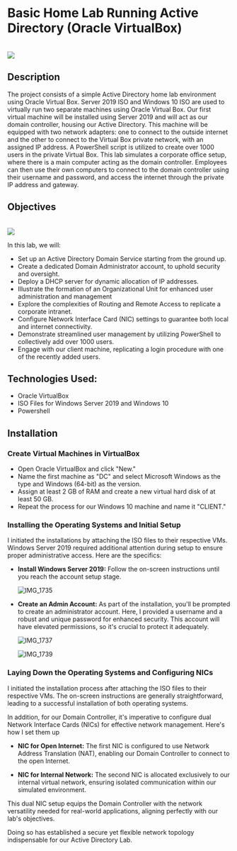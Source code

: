 # Basic Home Lab Running Active Directory (Oracle VirtualBox) 

<br/>
<img src="https://i.imgur.com/wJ6nTlQ.png" >
<br />

 
<h2>Description</h2>
The project consists of a simple Active Directory home lab environment using Oracle Virtual Box. Server 2019 ISO and Windows 10 ISO are used to virtually run two separate machines using Oracle Virtual Box. Our first virtual machine will be installed using Server 2019 and will act as our domain controller, housing our Active Directory. This machine will be equipped with two network adapters: one to connect to the outside internet and the other to connect to the Virtual Box private network, with an assigned IP address. A PowerShell script is utilized to create over 1000 users in the private Virtual Box. This lab simulates a corporate office setup, where there is a main computer acting as the domain controller. Employees can then use their own computers to connect to the domain controller using their username and password, and access the internet through the private IP address and gateway.
<br />

## Objectives

<br />
<img src="https://i.imgur.com/fi8aVil.png" >
<br />

In this lab, we will:

- Set up an Active Directory Domain Service starting from the ground up.
- Create a dedicated Domain Administrator account, to uphold security and oversight.
- Deploy a DHCP server for dynamic allocation of IP addresses.
- Illustrate the formation of an Organizational Unit for enhanced user administration and management
- Explore the complexities of Routing and Remote Access to replicate a corporate intranet.
- Configure Network Interface Card (NIC) settings to guarantee both local and internet connectivity.
- Demonstrate streamlined user management by utilizing PowerShell to collectively add over 1000 users.
- Engage with our client machine, replicating a login procedure with one of the recently added users.

## Technologies Used:

- Oracle VirtualBox
- ISO Files for Windows Server 2019 and Windows 10
- Powershell

## Installation

### Create Virtual Machines in VirtualBox

- Open Oracle VirtualBox and click "New."
- Name the first machine as "DC" and select Microsoft Windows as the type and Windows (64-bit) as the version.
- Assign at least 2 GB of RAM and create a new virtual hard disk of at least 50 GB.
- Repeat the process for our Windows 10 machine and name it "CLIENT."

### Installing the Operating Systems and Initial Setup

I initiated the installations by attaching the ISO files to their respective VMs. Windows Server 2019 required additional attention during setup to ensure proper administrative access. Here are the specifics:

- **Install Windows Server 2019:** Follow the on-screen instructions until you reach the account setup stage.
  
  ![IMG_1735](https://github.com/AmiliaSalva/ActiveDirectoryLab/assets/132176058/9ddc81f9-b45e-4b8c-ba31-9aa044cf92ba)
  
- **Create an Admin Account:** As part of the installation, you'll be prompted to create an administrator account. Here, I provided a username and a robust and unique password for enhanced security. This account will have elevated permissions, so it's crucial to protect it adequately.

  ![IMG_1737](https://github.com/AmiliaSalva/ActiveDirectoryLab/assets/132176058/67547c2b-797c-4ca2-b4d1-b1a71897ad13)

  ![IMG_1739](https://github.com/AmiliaSalva/ActiveDirectoryLab/assets/132176058/4d16f5ae-3b6c-4ca8-be5a-ff8476ba66b4)

### Laying Down the Operating Systems and Configuring NICs

I initiated the installation process after attaching the ISO files to their respective VMs. The on-screen instructions are generally straightforward, leading to a successful installation of both operating systems.

In addition, for our Domain Controller, it's imperative to configure dual Network Interface Cards (NICs) for effective network management. Here's how I set them up

- **NIC for Open Internet:** The first NIC is configured to use Network Address Translation (NAT), enabling our Domain Controller to connect to the open Internet.
  
- **NIC for Internal Network:** The second NIC is allocated exclusively to our internal virtual network, ensuring isolated communication within our simulated environment.

This dual NIC setup equips the Domain Controller with the network versatility needed for real-world applications, aligning perfectly with our lab's objectives. 

Doing so has established a secure yet flexible network topology indispensable for our Active Directory Lab.


<!--
 ```diff
- text in red
+ text in green
! text in orange
# text in gray
@@ text in purple (and bold)@@
```
--!>
